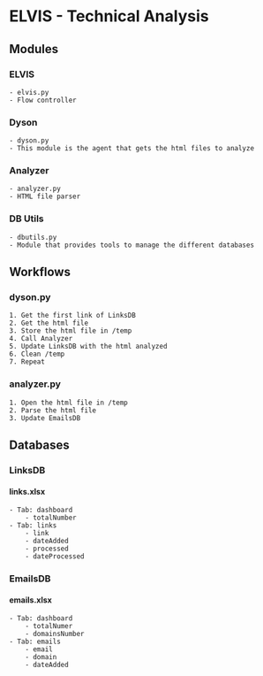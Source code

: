 # ELVIS - Technical Analysis

## Modules
### ELVIS
    - elvis.py
    - Flow controller
### Dyson
    - dyson.py
    - This module is the agent that gets the html files to analyze
### Analyzer
    - analyzer.py
    - HTML file parser
### DB Utils
    - dbutils.py
    - Module that provides tools to manage the different databases
## Workflows
### dyson.py
    1. Get the first link of LinksDB
    2. Get the html file
    3. Store the html file in /temp
    4. Call Analyzer
    5. Update LinksDB with the html analyzed
    6. Clean /temp
    7. Repeat
### analyzer.py
    1. Open the html file in /temp
    2. Parse the html file
    3. Update EmailsDB
## Databases
### LinksDB
#### links.xlsx
    - Tab: dashboard
        - totalNumber
    - Tab: links
        - link
        - dateAdded
        - processed
        - dateProcessed
### EmailsDB
#### emails.xlsx
    - Tab: dashboard
        - totalNumer
        - domainsNumber
    - Tab: emails
        - email
        - domain
        - dateAdded
